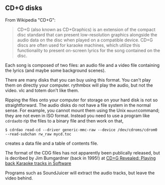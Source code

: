 
##  CD+G disks 


From Wikipedia "CD+G":


   > CD+G (also known as CD+Graphics)
is an extension of the compact disc standard that can
present low-resolution graphics alongside the audio data
on the disc when played on a compatible device.
CD+G discs are often used for karaoke machines,
which utilize this functionality to present on-screen
lyrics for the song contained on the disc.



Each song is composed of two files: an audio file
and a video file containing the lyrics (and maybe
some background scenes).


There are many disks that you can buy using this format.
You can't play them on directly your computer.
rythmbox will play the audio, but not the video.
vlc and totem don't like them.


Ripping the files onto your computer for storage on your
hard disk is not so straightforward. The audio disks do
not have a file system in the normal sense. For example,
you cannot mount them using the Unix `mount`command; they are not even in ISO format. Instead you need
to use a program like `cdrdao`to rip the
files to a binary file and then work on that,

```
$ cdrdao read-cd --driver generic-mmc-raw --device /dev/cdroms/cdrom0 --read-subchan rw_raw mycd.toc
```


creates a data file and a table of contents file.


The format of the CDG files has not apparently been publically released,
but is decribed by Jim Bumgardner (back in 1995!) at [CD+G Revealed: Playing back Karaoke tracks in Software](http://jbum.com/cdg_revealed.html) 


Programs such as SoundJuicer will extract the audio
tracks, but leave the video behind.
